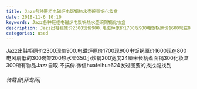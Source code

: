 ```yaml
---
title: Jazz各种鞋柜电磁炉电饭锅热水壶碗架锅化妆盒
date: 2018-11-6 10:10
keywords: Jazz各种鞋柜电磁炉电饭锅热水壶碗架锅化妆盒
description: Jazz出鞋柜原价2300现价900.电磁炉原价1700现900电饭锅原价1600现在800电风扇低的300碗架200热水壶350小炒锅200宽度24厘米长柄煮面锅300化妆盒300所有物品Jazz自取.不搞价.微信huafeihua624发过图要的找找能找到
categories: used
---
```

<td class="t_f" id="postmessage_2224287">

Jazz出鞋柜原价2300现价900.电磁炉原价1700现900电饭锅原价1600现在800电风扇低的300碗架200热水壶350小炒锅200宽度24厘米长柄煮面锅300化妆盒300所有物品Jazz自取.不搞价.微信huafeihua624发过图要的找找能找到</td>
###### 转载自[菲龙网]